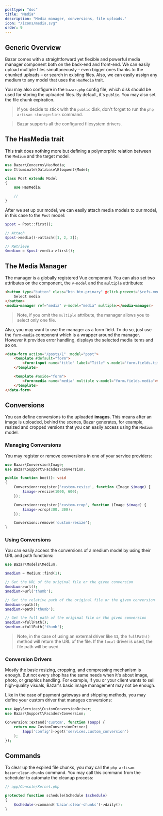 ```yaml
---
posttype: "doc"
title: "Media"
description: "Media manager, conversions, file uploads."
icon: "/icons/media.svg"
order: 9
---
```


## Generic Overview

Bazar comes with a straightforward yet flexible and powerful media manager component both on the back-end and front-end. We can easily upload multiple files simultaneously – even bigger ones thanks to the chunked uploads – or search in existing files. Also, we can easily assign any medium to any model that uses the `HasMedia` trait.

You may also configure in the `bazar.php` config file, which disk should be used for storing the uploaded files. By default, it's `public`. You may also set the file chunk expiration.

> If you decide to stick with the `public` disk, don't forget to run the `php artisan storage:link` command.

> Bazar supports all the configured filesystem drivers.

## The HasMedia trait

This trait does nothing more but defining a polymorphic relation between the `Medium` and the target model.

```php
use Bazar\Concerns\HasMedia;
use Illuminate\Database\Eloquent\Model;

class Post extends Model
{
    use HasMedia;

    //
}
```

After we set up our model, we can easily attach media models to our model, in this case to the `Post` model:

```php
$post = Post::first();

// Attach
$post->media()->attach([1, 2, 3]);

// Retrieve
$medium = $post->media->first();
```

## The Media Manager

The manager is a globally registered Vue component. You can also set two attributes on the component, the `v-model` and the `multiple` attributes:

```html
<button type="button" class="btn btn-primary" @click.prevent="$refs.media.open()">
    Select media
</button>
<media-manager ref="media" v-model="media" multiple></media-manager>
```

> Note, if you omit the `multiple` attribute, the manager allows you to select only one file.

Also, you may want to use the manager as a form field. To do so, just use the `form-media` component which is a wrapper around the manager. However it provides error handling, displays the selected media items and so on.

```html
<data-form action="/posts/1" :model="post">
    <template #default="form">
        <form-input name="title" label="Title" v-model="form.fields.title"></form-input>
    </template>

    <template #aside="form">
        <form-media name="media" multiple v-model="form.fields.media"></form-media>
    </template>
</data-form>
```

## Conversions

You can define conversions to the uploaded **images**. This means after an image is uploaded, behind the scenes, Bazar generates, for example, resized and cropped versions that you can easily access using the `Medium` model.

### Managing Conversions

You may register or remove conversions in one of your service providers:

```php
use Bazar\Conversion\Image;
use Bazar\Support\Facades\Conversion;

public function boot(): void
{
    Conversion::register('custom-resize', function (Image $image) {
        $image->resize(1000, 600);
    });

    Conversion::register('custom-crop', function (Image $image) {
        $image->crop(300, 300);
    });

    Conversion::remove('custom-resize');
}
```

### Using Conversions

You can easily access the conversions of a medium model by using their URL and path functions:

```php
use Bazar\Models\Medium;

$medium = Medium::find(1);

// Get the URL of the original file or the given conversion
$medium->url();
$medium->url('thumb');

// Get the relative path of the original file or the given conversion
$medium->path();
$medium->path('thumb');

// Get the full path of the original file or the given conversion
$medium->fullPath();
$medium->fullPath('thumb');
```

> Note, in the case of using an external driver like `S3`, the `fullPath()` method will return the URL of the file. If the `local` driver is used, the file path will be used.

### Conversion Drivers

Mostly the basic resizing, cropping, and compressing mechanism is enough. But not every shop has the same needs when it's about image, photo, or graphics handling. For example, if you or your client wants to sell high-quality visuals, Bazar's basic image management may not be enough.

Like in the case of payment gateways and shipping methods, you may define your custom driver that manages conversions:

```php
use App\Services\CustomConversionDriver;
use Bazar\Support\Facades\Conversion;

Conversion::extend('custom', function ($app) {
    return new CustomConversionDriver(
        $app['config']->get('services.custom_conversion')
    );
});
```

## Commands

To clear up the expired file chunks, you may call the `php artisan bazar:clear-chunks` command. You may call this command from the scheduler to automate the cleanup process:

```php
// app/Console/Kernel.php

protected function schedule(Schedule $schedule)
{
    $schedule->command('bazar:clear-chunks')->daily();
}
```
